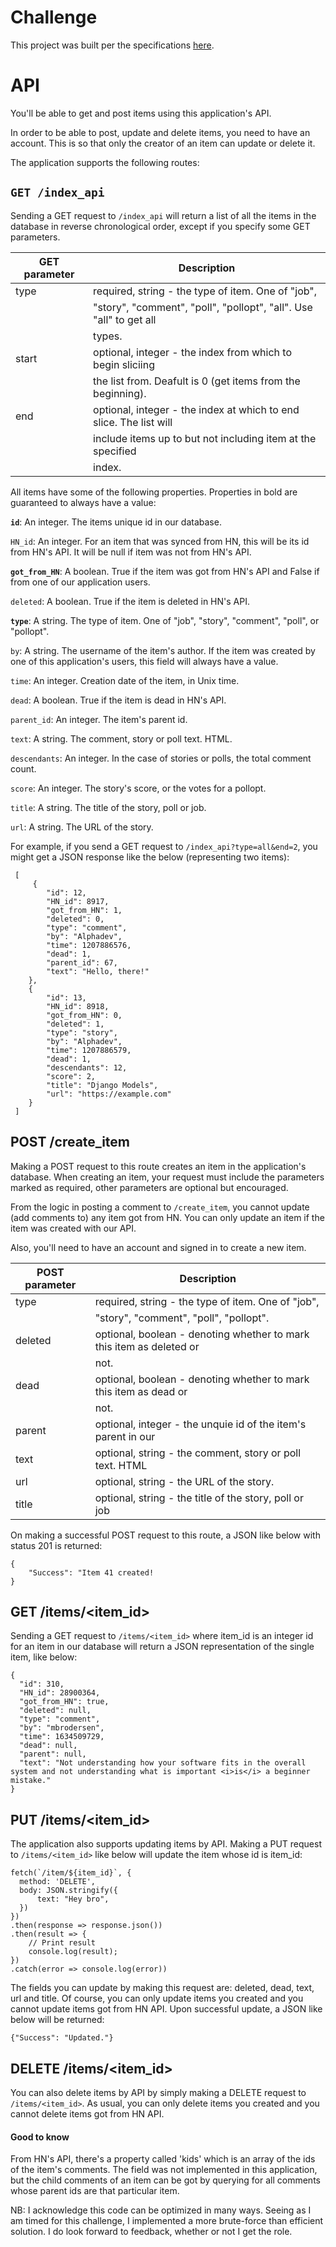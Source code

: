 # Challenge

This project was built per the specifications [here](https://form.jotform.com/211856214308452).


# API

You'll be able to get and post items using this application's API.

In order to be able to post, update and delete items, you need to have an account. This is so that only the creator of an item can update or delete it.


The application supports the following routes:

## `GET /index_api`

Sending a GET request to `/index_api` will return a list of all the items
in the database in reverse chronological order, except if you specify
some GET parameters.

| GET parameter   | Description       |
| ---------------   | ----------        |
| type              | required, string - the type of item. One of "job", |
|                   | "story", "comment", "poll", "pollopt", "all". Use "all" to get all |
|                   | types.             |
| start             | optional, integer - the index from which to begin sliciing |
|                   | the list from. Deafult is 0 (get items from the beginning). |
| end               | optional, integer - the index at which to end slice. The list will |
|                   | include items up to but not including item at the specified |
|                   | index. |



All items have some of the following properties. Properties in bold are guaranteed to
always have a value:

**`id`**: An integer. The items unique id in our database.

`HN_id`: An integer. For an item that was synced from HN, this will be its id from HN's API. It will be null if item was not from HN's API.

**`got_from_HN`**: A boolean. True if the item was got from HN's API and False if from one of our application users.


`deleted`: A boolean. True if the item is deleted in HN's API.

**`type`**: A string. The type of item. One of "job", "story",
"comment", "poll", or "pollopt".


`by`: A string. The username of the item's author. If the item was created by
one of this application's users, this field will always have a value.

`time`: An integer. Creation date of the item, in Unix time.

`dead`: A boolean. True if the item is dead in HN's API.

`parent_id`:  An integer. The item's parent id.

`text`: A string. The comment, story or poll text. HTML.

`descendants`: An integer. In the case of stories or polls, the total comment count.

`score`: An integer. The story's score, or the votes for a pollopt.

`title`: A string. The title of the story, poll or job.

`url`: A string. The URL of the story.


 For example, if you send a GET request to `/index_api?type=all&end=2`, you might get a JSON response like the below (representing two items):
```
 [
     {  
        "id": 12,
        "HN_id": 8917,
        "got_from_HN": 1,
        "deleted": 0,
        "type": "comment",
        "by": "Alphadev",
        "time": 1207886576,
        "dead": 1,
        "parent_id": 67,
        "text": "Hello, there!"
    },
    {
        "id": 13,
        "HN_id": 8918,
        "got_from_HN": 0,
        "deleted": 1,
        "type": "story",
        "by": "Alphadev",
        "time": 1207886579,
        "dead": 1,
        "descendants": 12,
        "score": 2,
        "title": "Django Models",
        "url": "https://example.com"
    }
 ]
 ```

## POST /create_item

Making a POST request to this route creates an item in the application's database. When creating an item, your request must include the parameters marked as required, other parameters are optional but encouraged.

From the logic in posting a comment to `/create_item`, you cannot update (add comments to) any item got from HN. You can only update an item if the item was created with our API.

Also, you'll need to have an account and signed in to create a new item.


| POST parameter   | Description        |
| ---------------   | ----------        |
| type              | required, string - the type of item. One of "job", |
|                   | "story", "comment", "poll", "pollopt". |
| deleted           | optional, boolean - denoting whether to mark this item as deleted or|
|                   | not.               |
| dead              | optional, boolean - denoting whether to mark this item as dead or|
|                   | not.               |
| parent            | optional, integer - the unquie id of the item's parent in our ||                   | database, if it exits. |
| text              | optional, string - the comment, story or poll text. HTML |
| url               | optional, string - the URL of the story. |
| title             | optional, string - the title of the story, poll or job

On making a successful POST request to this route, a JSON like below with status 201 is returned:

```
{
    "Success": "Item 41 created!
}
```


## GET /items/<item_id>

Sending a GET request to `/items/<item_id>` where item_id is an integer id for an item in our database will return a JSON representation of the single item, like below:
```
{
  "id": 310,
  "HN_id": 28900364,
  "got_from_HN": true,
  "deleted": null,
  "type": "comment",
  "by": "mbrodersen",
  "time": 1634509729,
  "dead": null,
  "parent": null,
  "text": "Not understanding how your software fits in the overall system and not understanding what is important <i>is</i> a beginner mistake."
}
```


## PUT /items/<item_id>

The application also supports updating items by API. Making a PUT request to `/items/<item_id>` like below will update the item whose id is item_id:
```
fetch(`/item/${item_id}`, {
  method: 'DELETE',
  body: JSON.stringify({
      text: "Hey bro",
  })
})
.then(response => response.json())
.then(result => {
    // Print result
    console.log(result);
})
.catch(error => console.log(error))
```

The fields you can update by making this request are: deleted, dead, text, url and title. Of course, you can only update items you created and you cannot update items got from HN API. Upon successful update, a JSON like below will be returned:
```
{"Success": "Updated."}
```


## DELETE /items/<item_id>

You can also delete items by API by simply making a DELETE request to `/items/<item_id>`. As usual, you can only delete items you created and you cannot delete items got from HN API.


#### Good to know

From HN's API, there's a property called 'kids' which is an array of the
ids of the item's comments. The field was not implemented in this application, but the child comments of an item can be got by querying for all comments whose parent ids are that particular item.


NB: I acknowledge this code can be optimized in many ways. Seeing as I am timed for this challenge, I implemented a more brute-force than efficient solution. I do look forward to feedback, whether or not I get the role.
